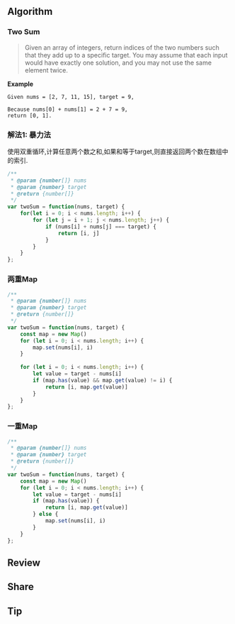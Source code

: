 ## Algorithm

### Two Sum

> Given an array of integers, return indices of the two numbers such that they add up to a specific target. You may assume that each input would have exactly one solution, and you may not use the same element twice.


**Example**

```
Given nums = [2, 7, 11, 15], target = 9,

Because nums[0] + nums[1] = 2 + 7 = 9,
return [0, 1].
```

### 解法1: 暴力法

使用双重循环,计算任意两个数之和,如果和等于target,则直接返回两个数在数组中的索引.

```javascript
/**
 * @param {number[]} nums
 * @param {number} target
 * @return {number[]}
 */
var twoSum = function(nums, target) {
    for(let i = 0; i < nums.length; i++) {
        for (let j = i + 1; j < nums.length; j++) {
            if (nums[i] + nums[j] === target) {
                return [i, j]
            }
        }
    }
};

```

### 两重Map

```javascript
/**
 * @param {number[]} nums
 * @param {number} target
 * @return {number[]}
 */
var twoSum = function(nums, target) {
    const map = new Map()
    for (let i = 0; i < nums.length; i++) {
        map.set(nums[i], i)
    }
    
    for (let i = 0; i < nums.length; i++) {
        let value = target - nums[i]
        if (map.has(value) && map.get(value) != i) {
            return [i, map.get(value)]
        }
    }
};
```

### 一重Map

```JavaScript
/**
 * @param {number[]} nums
 * @param {number} target
 * @return {number[]}
 */
var twoSum = function(nums, target) {
    const map = new Map()
    for (let i = 0; i < nums.length; i++) {
        let value = target - nums[i]
        if (map.has(value)) {
            return [i, map.get(value)]
        } else {
            map.set(nums[i], i)
        }
    }
};
```

## Review

## Share

## Tip

